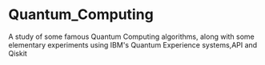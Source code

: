 # Quantum_Computing
A study of some famous Quantum Computing algorithms, along with some elementary experiments using IBM's Quantum Experience systems,API and Qiskit
